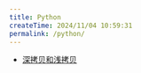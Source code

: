 ```yaml
---
title: Python
createTime: 2024/11/04 10:59:31
permalink: /python/
---
```


- [深拷贝和浅拷贝](./Deep_and_shallow_copy.md)